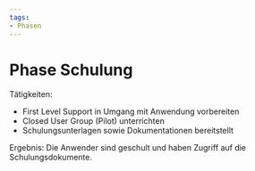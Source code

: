 ```yaml
---
tags:
- Phasen
---
```

# Phase Schulung

Tätigkeiten:

* First Level Support in Umgang mit Anwendung vorbereiten
* Closed User Group (Pilot) unterrichten
* Schulungsunterlagen sowie Dokumentationen bereitstellt

Ergebnis: Die Anwender sind geschult und haben Zugriff auf die Schulungsdokumente.
